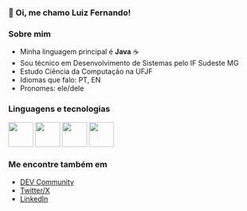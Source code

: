 ### 👋 Oi, me chamo Luiz Fernando!

### Sobre mim

- Minha linguagem principal é **Java** ☕
- Sou técnico em Desenvolvimento de Sistemas pelo IF Sudeste MG
- Estudo Ciência da Computação na UFJF
- Idiomas que falo: PT, EN
- Pronomes: ele/dele

### Linguagens e tecnologias

<div style="display: inline-block">
    <img src="https://cdn.jsdelivr.net/gh/devicons/devicon@latest/icons/java/java-original.svg" width="50rem" height="50rem"/>
    <img src="https://cdn.jsdelivr.net/gh/devicons/devicon@latest/icons/python/python-original.svg" width="50rem" height="50rem"/>
    <img src="https://cdn.jsdelivr.net/gh/devicons/devicon@latest/icons/cplusplus/cplusplus-original.svg" width="50rem" height="50rem"/>
    <img src="https://cdn.jsdelivr.net/gh/devicons/devicon@latest/icons/git/git-original.svg" width="50rem" height="50rem"/>
</div>

### Me encontre também em

- [DEV Community](https://dev.to/nogueiraluiz)
- [Twitter/X](https://twitter.com/nogueiraluiz_io)
- [LinkedIn](https://www.linkedin.com/in/nogueiraluiz)
